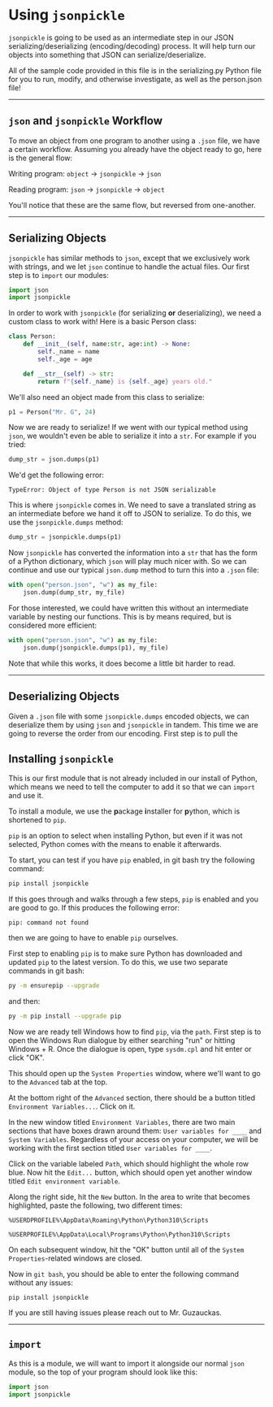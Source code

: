# Using `jsonpickle`

`jsonpickle` is going to be used as an intermediate step in our JSON serializing/deserializing (encoding/decoding) process. It will help turn our objects into something that JSON can serialize/deserialize.

All of the sample code provided in this file is in the serializing.py Python file for you to run, modify, and otherwise investigate, as well as the person.json file!

---

## `json` and `jsonpickle` Workflow

To move an object from one program to another using a `.json` file, we have a certain workflow. Assuming you already have the object ready to go, here is the general flow:

Writing program:
`object` -> `jsonpickle` -> `json`

Reading program:
`json` -> `jsonpickle` -> `object`

You'll notice that these are the same flow, but reversed from one-another.

---

## Serializing Objects

`jsonpickle` has similar methods to `json`, except that we exclusively work with strings, and we let `json` continue to handle the actual files. Our first step is to `import` our modules:

```python
import json
import jsonpickle
```

In order to work with `jsonpickle` (for serializing **or** deserializing), we need a custom class to work with! Here is a basic Person class:

```python
class Person:
    def __init__(self, name:str, age:int) -> None:
        self._name = name
        self._age = age

    def __str__(self) -> str:
        return f"{self._name} is {self._age} years old."
```

We'll also need an object made from this class to serialize:

```python
p1 = Person("Mr. G", 24)
```

Now we are ready to serialize! If we went with our typical method using `json`, we wouldn't even be able to serialize it into a `str`. For example if you tried:

```python
dump_str = json.dumps(p1)
```

We'd get the following error:

```
TypeError: Object of type Person is not JSON serializable
```

This is where `jsonpickle` comes in. We need to save a translated string as an intermediate before we hand it off to JSON to serialize. To do this, we use the `jsonpickle.dumps` method:

```python
dump_str = jsonpickle.dumps(p1)
```

Now `jsonpickle` has converted the information into a `str` that has the form of a Python dictionary, which `json` will play much nicer with. So we can continue and use our typical `json.dump` method to turn this into a `.json` file:

```python
with open("person.json", "w") as my_file:
    json.dump(dump_str, my_file)
```

For those interested, we could have written this without an intermediate variable by nesting our functions. This is by means required, but is considered more efficient:

```python
with open("person.json", "w") as my_file:
    json.dump(jsonpickle.dumps(p1), my_file)
```

Note that while this works, it does become a little bit harder to read.

---

## Deserializing Objects

Given a `.json` file with some `jsonpickle.dumps` encoded objects, we can deserialize them by using `json` and `jsonpickle` in tandem. This time we are going to reverse the order from our encoding. First step is to pull the

## Installing `jsonpickle`

This is our first module that is not already included in our install of Python, which means we need to tell the computer to add it so that we can `import` and use it.

To install a module, we use the **p**ackage **i**nstaller for **p**ython, which is shortened to `pip`.

`pip` is an option to select when installing Python, but even if it was not selected, Python comes with the means to enable it afterwards.

To start, you can test if you have `pip` enabled, in git bash try the following command:

```bash
pip install jsonpickle
```

If this goes through and walks through a few steps, `pip` is enabled and you are good to go. If this produces the following error:

```
pip: command not found
```

then we are going to have to enable `pip` ourselves.

First step to enabling `pip` is to make sure Python has downloaded and updated `pip` to the latest version. To do this, we use two separate commands in git bash:

```bash
py -m ensurepip --upgrade
```

and then:

```bash
py -m pip install --upgrade pip
```

Now we are ready tell Windows how to find `pip`, via the `path`. First step is to open the Windows Run dialogue by either searching "run" or hitting Windows + R. Once the dialogue is open, type `sysdm.cpl` and hit enter or click "OK".

This should open up the `System Properties` window, where we'll want to go to the `Advanced` tab at the top.

At the bottom right of the `Advanced` section, there should be a button titled `Environment Variables...`. Click on it.

In the new window titled `Environment Variables`, there are two main sections that have boxes drawn around them: `User variables for ____` and `System Variables`. Regardless of your access on your computer, we will be working with the first section titled `User variables for ____`.

Click on the variable labeled `Path`, which should highlight the whole row blue. Now hit the `Edit...` button, which should open yet another window titled `Edit environment variable`.

Along the right side, hit the `New` button. In the area to write that becomes highlighted, paste the following, two different times:

```
%USERDPROFILE%\AppData\Roaming\Python\Python310\Scripts
```

```
%USERPROFILE%\AppData\Local\Programs\Python\Python310\Scripts
```

On each subsequent window, hit the "OK" button until all of the `System Properties`-related windows are closed.

Now in `git bash`, you should be able to enter the following command without any issues:

```
pip install jsonpickle
```

If you are still having issues please reach out to Mr. Guzauckas.

---

## `import`

As this is a module, we will want to import it alongside our normal `json` module, so the top of your program should look like this:

```python
import json
import jsonpickle
```
